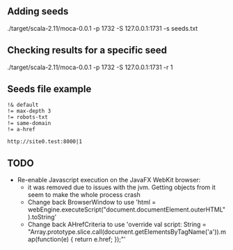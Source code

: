 
## Adding seeds

./target/scala-2.11/moca-0.0.1 -p 1732 -S 127.0.0.1:1731 -s seeds.txt


## Checking results for a specific seed

./target/scala-2.11/moca-0.0.1 -p 1732 -S 127.0.0.1:1731 -r 1

## Seeds file example

```
!& default
!= max-depth 3
!= robots-txt
!= same-domain
!= a-href

http://site0.test:8000|1
```

## TODO

* Re-enable Javascript execution on the JavaFX WebKit browser:
  - it was removed due to issues with the jvm. Getting objects from it seem to make the whole process crash
  - Change back BrowserWindow to use 'html = webEngine.executeScript("document.documentElement.outerHTML").toString'
  - Change back AHrefCriteria to use 'override val script: String = "Array.prototype.slice.call(document.getElementsByTagName('a')).map(function(e) { return e.href; });"'

